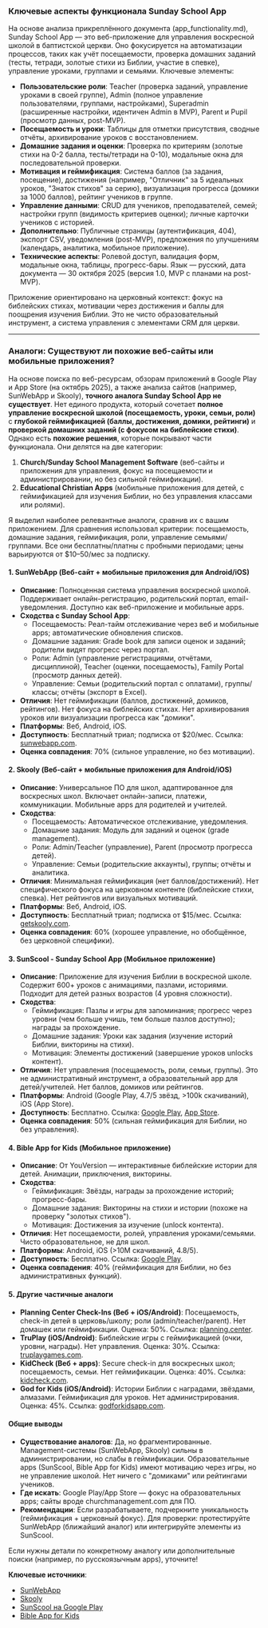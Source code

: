 ### Ключевые аспекты функционала Sunday School App

На основе анализа прикреплённого документа (app_functionality.md), Sunday School App — это веб-приложение для управления воскресной школой в баптистской церкви. Оно фокусируется на автоматизации процессов, таких как учёт посещаемости, проверка домашних заданий (тесты, тетради, золотые стихи из Библии, участие в спевке), управление уроками, группами и семьями. Ключевые элементы:

- **Пользовательские роли**: Teacher (проверка заданий, управление уроками в своей группе), Admin (полное управление пользователями, группами, настройками), Superadmin (расширенные настройки, идентичен Admin в MVP), Parent и Pupil (просмотр данных, post-MVP).
- **Посещаемость и уроки**: Таблицы для отметки присутствия, сводные отчёты, архивирование уроков с восстановлением.
- **Домашние задания и оценки**: Проверка по критериям (золотые стихи на 0-2 балла, тесты/тетради на 0-10), модальные окна для последовательной проверки.
- **Мотивация и геймификация**: Система баллов (за задания, посещение), достижения (например, "Отличник" за 5 идеальных уроков, "Знаток стихов" за серию), визуализация прогресса (домики за 1000 баллов), рейтинг учеников в группе.
- **Управление данными**: CRUD для учеников, преподавателей, семей; настройки групп (видимость критериев оценки); личные карточки учеников с историей.
- **Дополнительно**: Публичные страницы (аутентификация, 404), экспорт CSV, уведомления (post-MVP), предложения по улучшениям (календарь, аналитика, мобильное приложение).
- **Технические аспекты**: Ролевой доступ, валидация форм, модальные окна, таблицы, прогресс-бары. Язык — русский, дата документа — 30 октября 2025 (версия 1.0, MVP с планами на post-MVP).

Приложение ориентировано на церковный контекст: фокус на библейских стихах, мотивации через достижения и баллы для поощрения изучения Библии. Это не чисто образовательный инструмент, а система управления с элементами CRM для церкви.

---

### Аналоги: Существуют ли похожие веб-сайты или мобильные приложения?

На основе поиска по веб-ресурсам, обзорам приложений в Google Play и App Store (на октябрь 2025), а также анализа сайтов (например, SunWebApp и Skooly), **точного аналога Sunday School App не существует**. Нет единого продукта, который сочетает **полное управление воскресной школой (посещаемость, уроки, семьи, роли)** с **глубокой геймификацией (баллы, достижения, домики, рейтинги)** и **проверкой домашних заданий (с фокусом на библейские стихи)**. Однако есть **похожие решения**, которые покрывают части функционала. Они делятся на две категории:

1. **Church/Sunday School Management Software** (веб-сайты и приложения для управления, фокус на посещаемости и администрировании, но без сильной геймификации).
2. **Educational Christian Apps** (мобильные приложения для детей, с геймификацией для изучения Библии, но без управления классами или ролями).

Я выделил наиболее релевантные аналоги, сравнив их с вашим приложением. Для сравнения использовал критерии: посещаемость, домашние задания, геймификация, роли, управление семьями/группами. Все они бесплатны/платны с пробными периодами; цены варьируются от $10–50/мес за подписку.

#### 1. **SunWebApp (Веб-сайт + мобильные приложения для Android/iOS)**
   - **Описание**: Полноценная система управления воскресной школой. Поддерживает онлайн-регистрацию, родительский портал, email-уведомления. Доступно как веб-приложение и мобильные apps.
   - **Сходства с Sunday School App**:
     - Посещаемость: Реал-тайм отслеживание через веб и мобильные apps; автоматические обновления списков.
     - Домашние задания: Grade book для записи оценок и заданий; родители видят прогресс через портал.
     - Роли: Admin (управление регистрациями, отчётами, дисциплиной), Teacher (оценки, посещаемость), Family Portal (просмотр данных детей).
     - Управление: Семьи (родительский портал с оплатами), группы/классы; отчёты (экспорт в Excel).
   - **Отличия**: Нет геймификации (баллов, достижений, домиков, рейтингов). Нет фокуса на библейских стихах. Нет архивирования уроков или визуализации прогресса как "домики".
   - **Платформы**: Веб, Android, iOS.
   - **Доступность**: Бесплатный триал; подписка от $20/мес. Ссылка: [sunwebapp.com](https://www.sunwebapp.com/).
   - **Оценка совпадения**: 70% (сильное управление, но без мотивации).

#### 2. **Skooly (Веб-сайт + мобильные приложения для Android/iOS)**
   - **Описание**: Универсальное ПО для школ, адаптированное для воскресных школ. Включает онлайн-записи, платежи, коммуникации. Мобильные apps для родителей и учителей.
   - **Сходства**:
     - Посещаемость: Автоматическое отслеживание, уведомления.
     - Домашние задания: Модуль для заданий и оценок (grade management).
     - Роли: Admin/Teacher (управление), Parent (просмотр прогресса детей).
     - Управление: Семьи (родительские аккаунты), группы; отчёты и аналитика.
   - **Отличия**: Минимальная геймификация (нет баллов/достижений). Нет специфического фокуса на церковном контенте (библейские стихи, спевка). Нет рейтингов или визуальных мотиваций.
   - **Платформы**: Веб, Android, iOS.
   - **Доступность**: Бесплатный триал; подписка от $15/мес. Ссылка: [getskooly.com](https://getskooly.com/schools/en/sunday-school-software-app.html).
   - **Оценка совпадения**: 60% (хорошее управление, но обобщённое, без церковной специфики).

#### 3. **SunScool - Sunday School App (Мобильное приложение)**
   - **Описание**: Приложение для изучения Библии в воскресной школе. Содержит 600+ уроков с анимациями, пазлами, историями. Подходит для детей разных возрастов (4 уровня сложности).
   - **Сходства**:
     - Геймификация: Пазлы и игры для запоминания; прогресс через уровни (чем больше учишь, тем больше пазлов доступно); награды за прохождение.
     - Домашние задания: Уроки как задания (изучение историй Библии, викторины на стихи).
     - Мотивация: Элементы достижений (завершение уроков unlocks контент).
   - **Отличия**: Нет управления (посещаемость, роли, семьи, группы). Это не административный инструмент, а образовательный app для детей/учителей. Нет баллов, домиков или рейтингов.
   - **Платформы**: Android (Google Play, 4.7/5 звёзд, >100k скачиваний), iOS (App Store).
   - **Доступность**: Бесплатно. Ссылка: [Google Play](https://play.google.com/store/apps/details?id=com.Sunscool.Sunscool), [App Store](https://apps.apple.com/us/app/sunscool-bible-for-kids/id959883048).
   - **Оценка совпадения**: 50% (сильная геймификация для Библии, но без управления).

#### 4. **Bible App for Kids (Мобильное приложение)**
   - **Описание**: От YouVersion — интерактивные библейские истории для детей. Анимации, приключения, викторины.
   - **Сходства**:
     - Геймификация: Звёзды, награды за прохождение историй; прогресс-бары.
     - Домашние задания: Викторины на стихи и истории (похоже на проверку "золотых стихов").
     - Мотивация: Достижения за изучение (unlock контента).
   - **Отличия**: Нет посещаемости, ролей, управления уроками/семьями. Чисто образовательное, не для школ.
   - **Платформы**: Android, iOS (>10M скачиваний, 4.8/5).
   - **Доступность**: Бесплатно. Ссылка: [Google Play](https://play.google.com/store/apps/details?id=com.bible.kids).
   - **Оценка совпадения**: 40% (геймификация для Библии, но без административных функций).

#### 5. **Другие частичные аналоги**
   - **Planning Center Check-Ins (Веб + iOS/Android)**: Посещаемость, check-in детей в церковь/школу; роли (admin/teacher/parent). Нет домашек или геймификации. Оценка: 50%. Ссылка: [planning.center](https://planning.center/check-ins/).
   - **TruPlay (iOS/Android)**: Библейские игры с геймификацией (очки, уровни, награды). Нет управления. Оценка: 30%. Ссылка: [truplaygames.com](https://www.truplaygames.com/).
   - **KidCheck (Веб + apps)**: Secure check-in для воскресных школ; посещаемость, семьи. Нет геймификации. Оценка: 40%. Ссылка: [kidcheck.com](https://www.kidcheck.com/).
   - **God for Kids (iOS/Android)**: Истории Библии с наградами, звёздами, алмазами. Геймификация для уроков. Нет администрирования. Оценка: 45%. Ссылка: [godforkidsapp.com](https://www.godforkidsapp.com/).

#### Общие выводы
- **Существование аналогов**: Да, но фрагментированные. Management-системы (SunWebApp, Skooly) сильны в администрировании, но слабы в геймификации. Образовательные apps (SunScool, Bible App for Kids) имеют мотивацию через игры, но не управление школой. Нет ничего с "домиками" или рейтингами учеников.
- **Где искать**: Google Play/App Store — фокус на образовательных apps; сайты вроде churchmanagement.com для ПО.
- **Рекомендации**: Если разрабатываете, подчеркните уникальность (геймификация + церковный фокус). Для проверки: протестируйте SunWebApp (ближайший аналог) или интегрируйте элементы из SunScool.

Если нужны детали по конкретному аналогу или дополнительные поиски (например, по русскоязычным apps), уточните!

**Ключевые источники**:
- [SunWebApp](https://www.sunwebapp.com/)
- [Skooly](https://getskooly.com/schools/en/sunday-school-software-app.html)
- [SunScool на Google Play](https://play.google.com/store/apps/details?id=com.Sunscool.Sunscool)
- [Bible App for Kids](https://play.google.com/store/apps/details?id=com.bible.kids)